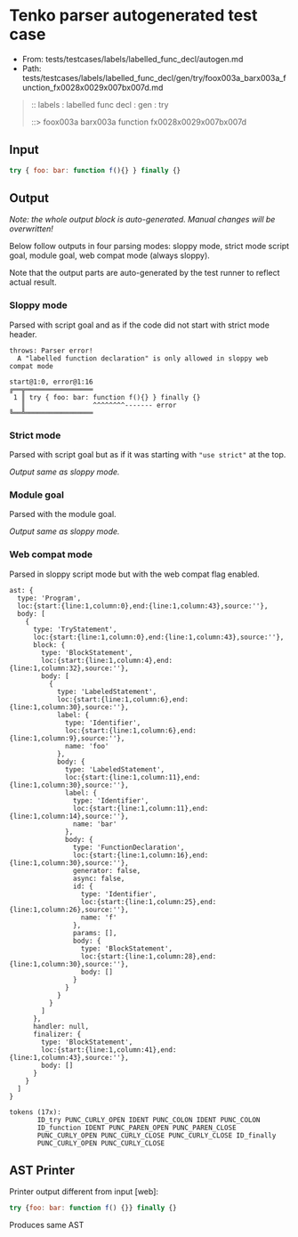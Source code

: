 # Tenko parser autogenerated test case

- From: tests/testcases/labels/labelled_func_decl/autogen.md
- Path: tests/testcases/labels/labelled_func_decl/gen/try/foox003a_barx003a_function_fx0028x0029x007bx007d.md

> :: labels : labelled func decl : gen : try
>
> ::> foox003a barx003a function fx0028x0029x007bx007d

## Input


`````js
try { foo: bar: function f(){} } finally {}
`````

## Output

_Note: the whole output block is auto-generated. Manual changes will be overwritten!_

Below follow outputs in four parsing modes: sloppy mode, strict mode script goal, module goal, web compat mode (always sloppy).

Note that the output parts are auto-generated by the test runner to reflect actual result.

### Sloppy mode

Parsed with script goal and as if the code did not start with strict mode header.

`````
throws: Parser error!
  A "labelled function declaration" is only allowed in sloppy web compat mode

start@1:0, error@1:16
╔══╦═════════════════
 1 ║ try { foo: bar: function f(){} } finally {}
   ║                 ^^^^^^^^------- error
╚══╩═════════════════

`````

### Strict mode

Parsed with script goal but as if it was starting with `"use strict"` at the top.

_Output same as sloppy mode._

### Module goal

Parsed with the module goal.

_Output same as sloppy mode._

### Web compat mode

Parsed in sloppy script mode but with the web compat flag enabled.

`````
ast: {
  type: 'Program',
  loc:{start:{line:1,column:0},end:{line:1,column:43},source:''},
  body: [
    {
      type: 'TryStatement',
      loc:{start:{line:1,column:0},end:{line:1,column:43},source:''},
      block: {
        type: 'BlockStatement',
        loc:{start:{line:1,column:4},end:{line:1,column:32},source:''},
        body: [
          {
            type: 'LabeledStatement',
            loc:{start:{line:1,column:6},end:{line:1,column:30},source:''},
            label: {
              type: 'Identifier',
              loc:{start:{line:1,column:6},end:{line:1,column:9},source:''},
              name: 'foo'
            },
            body: {
              type: 'LabeledStatement',
              loc:{start:{line:1,column:11},end:{line:1,column:30},source:''},
              label: {
                type: 'Identifier',
                loc:{start:{line:1,column:11},end:{line:1,column:14},source:''},
                name: 'bar'
              },
              body: {
                type: 'FunctionDeclaration',
                loc:{start:{line:1,column:16},end:{line:1,column:30},source:''},
                generator: false,
                async: false,
                id: {
                  type: 'Identifier',
                  loc:{start:{line:1,column:25},end:{line:1,column:26},source:''},
                  name: 'f'
                },
                params: [],
                body: {
                  type: 'BlockStatement',
                  loc:{start:{line:1,column:28},end:{line:1,column:30},source:''},
                  body: []
                }
              }
            }
          }
        ]
      },
      handler: null,
      finalizer: {
        type: 'BlockStatement',
        loc:{start:{line:1,column:41},end:{line:1,column:43},source:''},
        body: []
      }
    }
  ]
}

tokens (17x):
       ID_try PUNC_CURLY_OPEN IDENT PUNC_COLON IDENT PUNC_COLON
       ID_function IDENT PUNC_PAREN_OPEN PUNC_PAREN_CLOSE
       PUNC_CURLY_OPEN PUNC_CURLY_CLOSE PUNC_CURLY_CLOSE ID_finally
       PUNC_CURLY_OPEN PUNC_CURLY_CLOSE
`````


## AST Printer

Printer output different from input [web]:

````js
try {foo: bar: function f() {}} finally {}
````

Produces same AST
